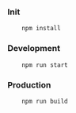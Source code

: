 ### Init
``` shell
    npm install
```

### Development
``` shell
    npm run start
```

### Production
``` shell
    npm run build
```